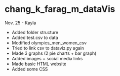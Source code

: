 # chang_k_farag_m_dataVis

Nov. 25 - Kayla

- Added folder structure 
- Added test.csv to data
- Modified olympics_men_women_csv
- Tried to link csv to dataviz.py again
- Made 3 graphs (2 pie charts + bar graph)
- Added images + social media links
- Made basic HTML website
- Added some CSS